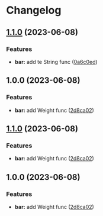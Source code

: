 # Changelog

## [1.1.0](https://github.com/yangruisheng/release-please/compare/bar/v1.0.0...bar/v1.1.0) (2023-06-08)


### Features

* **bar:** add te String func ([0a6c0ed](https://github.com/yangruisheng/release-please/commit/0a6c0eda5fd6c22f74ca3018d7eb86e829a96398))

## 1.0.0 (2023-06-08)


### Features

* **bar:** add Weight func ([2d8ca02](https://github.com/yangruisheng/release-please/commit/2d8ca0298756fd01ca9a40a1be59869bef1e084c))

## [1.1.0](https://github.com/yangruisheng/release-please/compare/bar-v1.0.0...bar-v1.1.0) (2023-06-08)


### Features

* **bar:** add Weight func ([2d8ca02](https://github.com/yangruisheng/release-please/commit/2d8ca0298756fd01ca9a40a1be59869bef1e084c))

## 1.0.0 (2023-06-08)


### Features

* **bar:** add Weight func ([2d8ca02](https://github.com/yangruisheng/release-please/commit/2d8ca0298756fd01ca9a40a1be59869bef1e084c))
